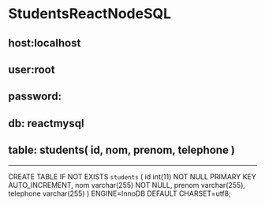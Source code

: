 # StudentsReactNodeSQL
## host:localhost
## user:root
## password:
## db: reactmysql
## table: students( id, nom, prenom, telephone )
---------------------------------
CREATE TABLE IF NOT EXISTS `students` (
  id int(11) NOT NULL PRIMARY KEY AUTO_INCREMENT,
  nom varchar(255) NOT NULL,
  prenom varchar(255),
  telephone varchar(255)
) ENGINE=InnoDB DEFAULT CHARSET=utf8;
